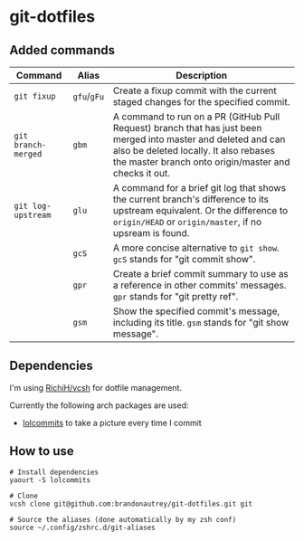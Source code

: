 # git-dotfiles

## Added commands

| Command             | Alias       | Description                                         |
|---------------------|-------------|-----------------------------------------------------|
| `git fixup`         | `gfu`/`gFu` | Create a fixup commit with the current staged changes for the specified commit. |
| `git branch-merged` | `gbm`       | A command to run on a PR (GitHub Pull Request) branch that has just been merged into master and deleted and can also be deleted locally. It also rebases the master branch onto origin/master and checks it out. |
| `git log-upstream`  | `glu`       | A command for a brief git log that shows the current branch's difference to its upstream equivalent. Or the difference to `origin/HEAD` or `origin/master`, if no upsream is found.  |
|                     | `gcS`       | A more concise alternative to `git show`. `gcS` stands for "git commit show". |
|                     | `gpr`       | Create a brief commit summary to use as a reference in other commits' messages. `gpr` stands for "git pretty ref". |
|                     | `gsm`       | Show the specified commit's message, including its title. `gsm` stands for "git show message". |

## Dependencies
I'm using [RichiH/vcsh](https://github.com/RichiH/vcsh) for dotfile management.

Currently the following arch packages are used:
- [lolcommits](https://aur.archlinux.org/packages/lolcommits/) to take a picture every time I commit

## How to use
```
# Install dependencies
yaourt -S lolcommits

# Clone
vcsh clone git@github.com:brandonautrey/git-dotfiles.git git

# Source the aliases (done automatically by my zsh conf)
source ~/.config/zshrc.d/git-aliases
```

